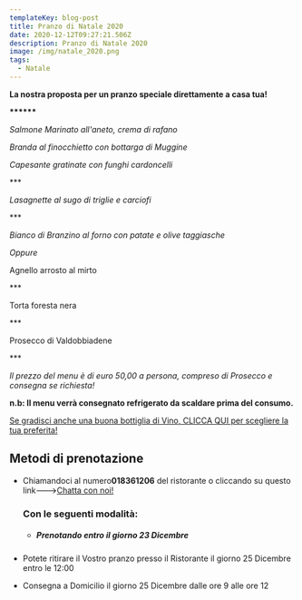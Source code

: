 ```yaml
---
templateKey: blog-post
title: Pranzo di Natale 2020
date: 2020-12-12T09:27:21.506Z
description: Pranzo di Natale 2020
image: /img/natale_2020.png
tags:
  - Natale
---
```

**La nostra proposta per un pranzo speciale direttamente a casa tua!**

**\*\*\*\*\*\***

*Salmone Marinato all'aneto, crema di rafano*

*Branda al finocchietto con bottarga di Muggine*

*Capesante gratinate con funghi cardoncelli*

\*\**

 *Lasagnette al sugo di triglie e carciofi*

\*\**

 *Bianco di Branzino al forno con patate e olive taggiasche*

*Oppure*

Agnello arrosto al mirto

\*\**

Torta foresta nera

\*\**

Prosecco di Valdobbiadene

\*\**

*Il prezzo del menu è di euro 50,00 a persona, compreso di Prosecco e consegna se richiesta!*

**n.b: Il menu verrà consegnato refrigerato da scaldare prima del consumo.**

[Se gradisci anche una buona bottiglia di Vino, CLICCA QUI per scegliere la tua preferita!](https://laruotaimperia.com/img/carta_Vini2019.pdf)

<!--StartFragment-->

## Metodi di prenotazione

* Chiamandoci al numero**018361206** del ristorante o cliccando su questo link--->[Chatta con noi!](https://wa.me/39018361206)

  ### Con le seguenti modalità:

  * ##### Prenotando entro il giorno 23 Dicembre
* Potete ritirare il Vostro pranzo presso il Ristorante il giorno 25 Dicembre entro le 12:00
* Consegna a Domicilio il giorno 25 Dicembre dalle ore 9 alle ore 12
